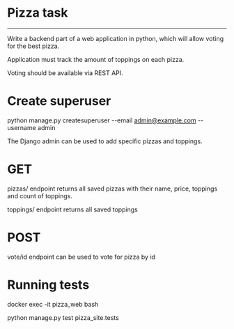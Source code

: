 # Pizza task #

----
Write a backend part of a web application in python, which will allow voting for the best pizza.

Application must track the amount of toppings on each pizza.

Voting should be available via REST API.


# Create superuser


python manage.py createsuperuser --email admin@example.com --username admin

The Django admin can be used to add specific pizzas and toppings.


# GET


pizzas/ endpoint returns all saved pizzas with their name, price, toppings and count of toppings.


toppings/ endpoint returns all saved toppings


# POST


vote/id endpoint can be used to vote for pizza by id


# Running tests


docker exec -it pizza_web bash


python manage.py test pizza_site.tests
